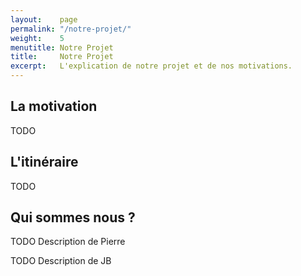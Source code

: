 ```yaml
---
layout:    page
permalink: "/notre-projet/"
weight:    5
menutitle: Notre Projet
title:     Notre Projet
excerpt:   L'explication de notre projet et de nos motivations.
---
```


## La motivation

TODO

## L'itinéraire

TODO


## Qui sommes nous ?

TODO Description de Pierre

TODO Description de JB